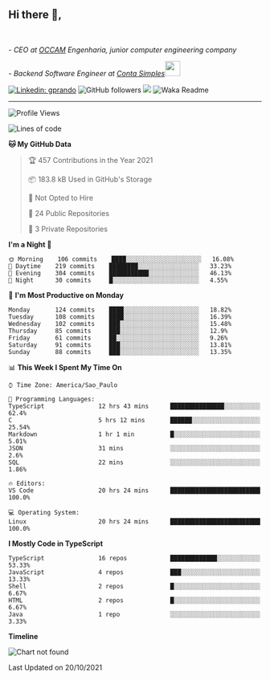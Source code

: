 <h2>Hi there  👋,</h2> </br>

<p><em>- CEO at <a href="https://occamengenharia.com/">OCCAM</a> Engenharia, junior computer engineering company
</em></p>

<p><em>- Backend Software Engineer at <a href="https://contasimples.com">Conta Simples</a><img src="https://media.giphy.com/media/WUlplcMpOCEmTGBtBW/giphy.gif" width="30"> 
</em></p>

[![Linkedin: gprando](https://img.shields.io/badge/-gprando-blue?style=flat-square&logo=Linkedin&logoColor=white&link=https://www.linkedin.com/in/gprando/)](https://www.linkedin.com/in/gprando)
![GitHub followers](https://img.shields.io/github/followers/gprando?label=Follow&style=social)
![](https://visitor-badge.glitch.me/badge?page_id=gprando.gprando)
![Waka Readme](https://github.com/gprando/gprando/workflows/Waka%20Readme/badge.svg)

---
<!--START_SECTION:waka-->
![Profile Views](http://img.shields.io/badge/Profile%20Views-41-blue)

![Lines of code](https://img.shields.io/badge/From%20Hello%20World%20I%27ve%20Written-262762%20lines%20of%20code-blue)

**🐱 My GitHub Data** 

> 🏆 457 Contributions in the Year 2021
 > 
> 📦 183.8 kB Used in GitHub's Storage 
 > 
> 🚫 Not Opted to Hire
 > 
> 📜 24 Public Repositories 
 > 
> 🔑 3 Private Repositories  
 > 
**I'm a Night 🦉** 

```text
🌞 Morning    106 commits    ████░░░░░░░░░░░░░░░░░░░░░   16.08% 
🌆 Daytime    219 commits    ████████░░░░░░░░░░░░░░░░░   33.23% 
🌃 Evening    304 commits    ███████████░░░░░░░░░░░░░░   46.13% 
🌙 Night      30 commits     █░░░░░░░░░░░░░░░░░░░░░░░░   4.55%

```
📅 **I'm Most Productive on Monday** 

```text
Monday       124 commits    ████░░░░░░░░░░░░░░░░░░░░░   18.82% 
Tuesday      108 commits    ████░░░░░░░░░░░░░░░░░░░░░   16.39% 
Wednesday    102 commits    ███░░░░░░░░░░░░░░░░░░░░░░   15.48% 
Thursday     85 commits     ███░░░░░░░░░░░░░░░░░░░░░░   12.9% 
Friday       61 commits     ██░░░░░░░░░░░░░░░░░░░░░░░   9.26% 
Saturday     91 commits     ███░░░░░░░░░░░░░░░░░░░░░░   13.81% 
Sunday       88 commits     ███░░░░░░░░░░░░░░░░░░░░░░   13.35%

```


📊 **This Week I Spent My Time On** 

```text
⌚︎ Time Zone: America/Sao_Paulo

💬 Programming Languages: 
TypeScript               12 hrs 43 mins      ███████████████░░░░░░░░░░   62.4% 
C                        5 hrs 12 mins       ██████░░░░░░░░░░░░░░░░░░░   25.54% 
Markdown                 1 hr 1 min          █░░░░░░░░░░░░░░░░░░░░░░░░   5.01% 
JSON                     31 mins             ░░░░░░░░░░░░░░░░░░░░░░░░░   2.6% 
SQL                      22 mins             ░░░░░░░░░░░░░░░░░░░░░░░░░   1.86%

🔥 Editors: 
VS Code                  20 hrs 24 mins      █████████████████████████   100.0%

💻 Operating System: 
Linux                    20 hrs 24 mins      █████████████████████████   100.0%

```

**I Mostly Code in TypeScript** 

```text
TypeScript               16 repos            █████████████░░░░░░░░░░░░   53.33% 
JavaScript               4 repos             ███░░░░░░░░░░░░░░░░░░░░░░   13.33% 
Shell                    2 repos             █░░░░░░░░░░░░░░░░░░░░░░░░   6.67% 
HTML                     2 repos             █░░░░░░░░░░░░░░░░░░░░░░░░   6.67% 
Java                     1 repo              ░░░░░░░░░░░░░░░░░░░░░░░░░   3.33%

```


**Timeline**

![Chart not found](https://raw.githubusercontent.com/gprando/gprando/master/charts/bar_graph.png) 


 Last Updated on 20/10/2021
<!--END_SECTION:waka-->